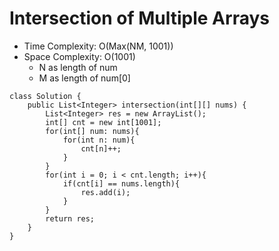 # Intersection of Multiple Arrays

- Time Complexity: O(Max(NM, 1001))
- Space Complexity: O(1001)
  - N as length of num
  - M as length of num[0]

```
class Solution {
    public List<Integer> intersection(int[][] nums) {
        List<Integer> res = new ArrayList();
        int[] cnt = new int[1001];
        for(int[] num: nums){
            for(int n: num){
                cnt[n]++;
            }
        }
        for(int i = 0; i < cnt.length; i++){
            if(cnt[i] == nums.length){
                res.add(i);
            }
        }
        return res;
    }
}
```
